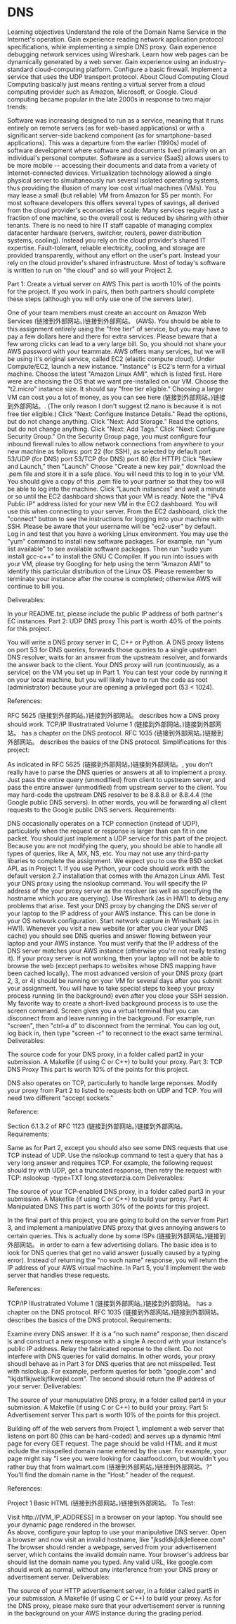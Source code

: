 # DNS
Learning objectives
Understand the role of the Domain Name Service in the Internet's operation.
Gain experience reading network application protocol specifications, while implementing a simple DNS proxy.
Gain experience debugging network services using Wireshark.
Learn how web pages can be dynamically generated by a web server. 
Gain experience using an industry-standard cloud-computing platform.
Configure a basic firewall.
Implement a service that uses the UDP transport protocol.
About Cloud Computing
Cloud Computing basically just means renting a virtual server from a cloud computing provider such as Amazon, Microsoft, or Google.  Cloud computing became popular in the late 2000s in response to two major trends:

Software was increasing designed to run as a service, meaning that it runs entirely on remote servers (as for web-based applications) or with a significant server-side backend component (as for smartphone-based applications).  This was a departure from the earlier (1990s) model of software development where software and documents lived primarily on an individual's personal computer.  Software as a service (SaaS) allows users to be more mobile -- accessing their documents and data from a variety of Internet-connected devices.
Virtualization technology allowed a single physical server to simultaneously run several isolated operating systems, thus providing the illusion of many low cost virtual machines (VMs).  You may lease a small (but reliable) VM from Amazon for $5 per month.  For most software developers this offers several types of savings, all derived from the cloud provider's economies of scale:
Many services require just a fraction of one machine, so the overall cost is reduced by sharing with other tenants.
There is no need to hire IT staff capable of managing complex datacenter hardware (servers, switcher, routers, power distribution systems, cooling).  Instead you rely on the cloud provider's shared IT expertise.
Fault-tolerant, reliable electricity, cooling, and storage are provided transparently, without any effort on the user's part.  Instead your rely on the cloud provider's shared infrastructure.
Most of today's software is written to run on "the cloud" and so will your Project 2.

Part 1: Create a virtual server on AWS
This part is worth 10% of the points for the project.  If you work in pairs, then both partners should complete these steps (although you will only use one of the servers later).

One of your team members must create an account on Amazon Web Services (链接到外部网站。)链接到外部网站。 (AWS).  You should be able to this assignment entirely using the "free tier" of service, but you may have to pay a few dollars here and there for extra services.  Please beware that a few wrong clicks can lead to a very large bill.  So, you should not share your AWS password with your teammate.  AWS offers many services, but we will be using it's original service, called EC2 (elastic compute cloud).
Under Compute/EC2, launch a new instance.  "Instance" is EC2's term for a virtual machine.
Choose the latest "Amazon Linux AMI", which is listed first.  Here were are choosing the OS that we want pre-installed on our VM.
Choose the "t2.micro" instance size.  It should say "free tier eligible."  Choosing a larger VM can cost you a lot of money, as you can see here (链接到外部网站。)链接到外部网站。.  (The only reason I don't suggest t2.nano is because it is not free tier eligible.)
Click "Next: Configure Instance Details."  Read the options, but do not change anything.
Click "Next: Add Storage."  Read the options, but do not change anything.
Click "Next: Add Tags."
Click "Next: Configure Security Group."
On the Security Group page, you must configure four inbound firewall rules to allow network connections from anywhere to your new machine as follows:
port 22 (for SSH), as selected by default
port 53/UDP (for DNS)
port 53/TCP (for DNS)
port 80 (for HTTP)
Click "Review and Launch," then "Launch"
Choose "Create a new key pair," download the .pem file and store it in a safe place.  You will need this to log in to your VM.  You should give a copy of this .pem file to your partner so that they too will be able to log into the machine.
Click "Launch instances" and wait a minute or so until the EC2 dashboard shows that your VM is ready.
Note the "IPv4 Public IP" address listed for your new VM in the EC2 dashboard.  You will use this when connecting to your server.
From the EC2 dashboard, click the "connect" button to see the instructions for logging into your machine with SSH.  Please be aware that your username will be "ec2-user" by default.
Log in and test that you have a working Linux environment.  You may use the "yum" command to install new software packages.  For example, run "yum list available" to see available software packages.  Then run "sudo yum install gcc-c++" to install the GNU C Compiler.
If you run into issues with your VM, please try Googling for help using the term "Amazon AMI" to identify this particular distribution of the Linux OS.  Please remember to terminate your instance after the course is completed; otherwise AWS will continue to bill you.

Deliverables:

In your README.txt, please include the public IP address of both partner's EC instances.
Part 2: UDP DNS proxy
This part is worth 40% of the points for this project.

You will write a DNS proxy server in C, C++ or Python.  A DNS proxy listens on port 53 for DNS queries, forwards those queries to a single upstream DNS resolver, waits for an answer from the upstream resolver, and forwards the answer back to the client.  Your DNS proxy will run (continuously, as a service) on the VM you set up in Part 1.  You can test your code by running it on your local machine, but you will likely have to run the code as root (administrator) because your are opening a privileged port (53 < 1024).

References:

RFC 5625 (链接到外部网站。)链接到外部网站。 describes how a DNS proxy should work. 
TCP/IP Illustratrated Volume 1 (链接到外部网站。)链接到外部网站。 has a chapter on the DNS protocol.
RFC 1035 (链接到外部网站。)链接到外部网站。 describes the basics of the DNS protocol.
Simplifications for this project:

As indicated in RFC 5625 (链接到外部网站。)链接到外部网站。, you don't really have to parse the DNS queries or answers at all to implement a proxy.  Just pass the entire query (unmodified) from client to upstream server, and pass the entire answer (unmodified) from upstream server to the client.
You may hard-code the upstream DNS resolver to be 8.8.8.8 or 8.8.4.4 (the Google public DNS servers).  In other words, you will be forwarding all client requests to the Google public DNS servers.
Requirements:

DNS occasionally operates on a TCP connection (instead of UDP), particularly when the request or response is larger than can fit in one packet.  You should just implement a UDP service for this part of the project.
Because you are not modifying the query, you should be able to handle all types of queries, like A, MX, NS, etc.
You may not use any third-party libaries to complete the assignment.  We expect you to use the BSD socket API, as in Project 1.
If you use Python, your code should work with the default version 2.7 installation that comes with the Amazon Linux AMI.
Test your DNS proxy using the nslookup command.  You will specify the IP address of the your proxy server as the resolver (as well as specifying the hostname which you are querying).  Use Wireshark (as in HW1) to debug any problems that arise.
Test your DNS proxy by changing the DNS server of your laptop to the IP address of your AWS instance.  This can be done in your OS network configuration.  Start network capture in Wireshark (as in HW1).  Whenever you visit a new website (or after you clear your DNS cache) you should see DNS queries and answer flowing between your laptop and your AWS instance.  You must verify that the IP address of the DNS server matches your AWS instance (otherwise you're not really testing it).  If your proxy server is not working, then your laptop will not be able to browse the web (except perhaps to websites whose DNS mapping have been cached locally).
The most advanced version of your DNS proxy (part 2, 3, or 4) should be running on your VM for several days after you submit your assignment.  You will have to take special steps to keep your proxy process running (in the background) even after you close your SSH session.
My favorite way to create a short-lived background process is to use the screen command.  Screen gives you a virtual terminal that you can disconnect from and leave running in the background.  For example, run "screen", then "ctrl-a d" to disconnect from the terminal.  You can log out, log back in, then type "screen -r" to reconnect to the exact same terminal.
Deliverables:

The source code for your DNS proxy, in a folder called part2 in your submission.
 A Makefile (if using C or C++) to build your proxy.
Part 3: TCP DNS Proxy
This part is worth 10% of the points for this project.

DNS also operates on TCP, particularly to handle large reponses.  Modify your proxy from Part 2 to listed to requests both on UDP and TCP.  You will need two different "accept sockets."

Reference:

Section 6.1.3.2 of RFC 1123 (链接到外部网站。)链接到外部网站。
Requirements:

Same as for Part 2, except you should also see some DNS requests that use TCP instead of UDP.
Use the nslookup command to test a query that has a very long answer and requires TCP.  For example, the following request should try with UDP, get a truncated response, then retry the request with TCP:
nslookup -type=TXT long.stevetarzia.com
Deliverables:

The source of your TCP-enabled DNS proxy, in a folder called part3 in your submission.
A Makefile (if using C or C++) to build your proxy.
Part 4: Manipulated DNS
This part is worth 30% of the points for this project.

In the final part of this project, you are going to build on the server from Part 3, and implement a manipulative DNS proxy that gives annoying answers to certain queries.  This is actually done by some ISPs (链接到外部网站。)链接到外部网站。 in order to earn a few advertising dollars.  The basic idea is to look for DNS queries that get no valid answer (usually caused by a typing error).  Instead of returning the "no such name" response, you will return the IP address of your AWS virtual machine.  In Part 5, you'll implement the web server that handles these requests.

References:

TCP/IP Illustratrated Volume 1 (链接到外部网站。)链接到外部网站。 has a chapter on the DNS protocol.
RFC 1035 (链接到外部网站。)链接到外部网站。 describes the basics of the DNS protocol.
Requirements:

Examine every DNS answer.  If it is a "no such name" response, then discard is and construct a new response with a single A record with your instance's public IP address.  Relay the fabricated reponse to the client.
Do not interfere with DNS queries for valid domains.  In other words, your proxy shoudl behave as in Part 3 for DNS queries that are not misspelled.
Test with nslookup.  For example, perform queries for both "google.com" and "lkjdsflkjwelkjflkwejkl.com".  The second should return the IP address of your server.
Deliverables:

The source of your manupulative DNS proxy, in a folder called part4 in your submission.
 A Makefile (if using C or C++) to build your proxy.
Part 5: Advertisement server
This part is worth 10% of the points for this project.

Building off of the web servers from Project 1, implement a web server that listens on port 80 (this can be hard-coded) and serves up a dynamic html page for every GET request.  The page should be valid HTML and it must include the misspelled domain name entered by the user.  For example, your page might say "I see you were looking for caaatfood.com, but wouldn't you rather buy that from walmart.com (链接到外部网站。)链接到外部网站。?"  You'll find the domain name in the "Host:" header of the request.

References:

Project 1
Basic HTML (链接到外部网站。)链接到外部网站。
To Test:

Visit http://[VM_IP_ADDRESS] in a browser on your laptop.  You should see your dynamic page rendered in the browser.  
As above, configure your laptop to use your manipulative DNS server.
Open a browser and now visit an invalid hostname, like "jksdldkjldkjlelleeee.com"
The browser should render a webpage, served from your advertisement server, which contains the invalid domain name.  Your browser's address bar should list the domain name you typed.
Any valid URL, like google.com should work as normal, without any interference from your DNS proxy or advertisement server.
Deliverables:

The source of your HTTP advertisement server, in a folder called part5 in your submission.
 A Makefile (if using C or C++) to build your proxy.
As for the DNS proxy, please make sure that your advertisement server is running in the background on your AWS instance during the grading period.
